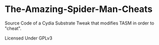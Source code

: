 # The-Amazing-Spider-Man-Cheats
Source Code of a Cydia Substrate Tweak that modifies TASM in order to "cheat".

Licensed Under GPLv3
